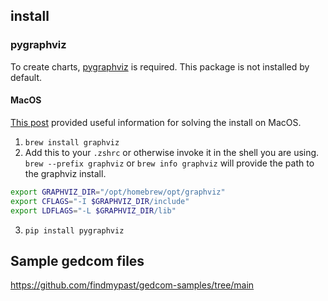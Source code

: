 ## install

### pygraphviz
To create charts, [pygraphviz](https://www.graphviz.org/) is required. This package is not installed by default.
#### MacOS
[This post](https://stackoverflow.com/questions/69970147/how-do-i-resolve-the-pygraphviz-error-on-mac-os) provided useful information for solving the install on MacOS.

1. `brew install graphviz`
2. Add this to your `.zshrc` or otherwise invoke it in the shell you are using. `brew --prefix graphviz` or `brew info graphviz` will provide the path to the graphviz install.
```bash
export GRAPHVIZ_DIR="/opt/homebrew/opt/graphviz"
export CFLAGS="-I $GRAPHVIZ_DIR/include"
export LDFLAGS="-L $GRAPHVIZ_DIR/lib"
```
3. `pip install pygraphviz`

## Sample gedcom files
https://github.com/findmypast/gedcom-samples/tree/main
